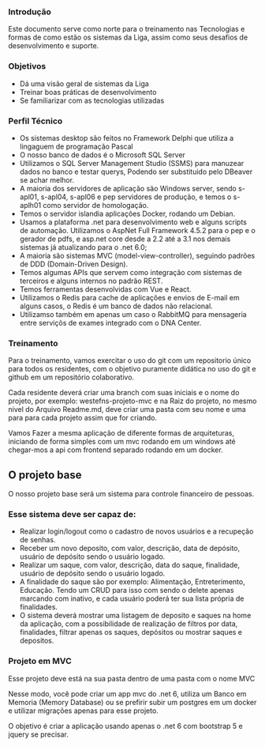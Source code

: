### Introdução

Este documento serve como norte para o treinamento nas Tecnologias e formas de como estão os sistemas da Liga, assim como seus desafios de desenvolvimento e suporte.

### Objetivos

- Dá uma visão geral de sistemas da Liga
- Treinar boas práticas de desenvolvimento
- Se familiarizar com as tecnologias utilizadas

### Perfil Técnico 

- Os sistemas desktop são feitos no Framework Delphi que utiliza a lingaguem de programação Pascal
- O nosso banco de dados é o Microsoft SQL Server
- Utilizamos o SQL Server Management Studio (SSMS) para manuzear dados no banco e testar querys, Podendo ser substituido pelo DBeaver se achar melhor.
- A maioria dos servidores de aplicação são Windows server, sendo s-apl01, s-apl04, s-apl06 e pep servidores de produção, e temos o s-aplh01 como servidor de homologação.
- Temos o servidor islandia aplicações Docker, rodando um Debian.
- Usamos a plataforma .net para desenvolvimento web e alguns scripts de automação. Utilizamos o AspNet Full Framework 4.5.2 para o pep e o gerador de pdfs, e asp.net core desde a 2.2 até a 3.1 nos demais sistemas já atualizando para o .net 6.0;
- A maioria são sistemas MVC (model-view-controller), seguindo padrões de DDD (Domain-Driven Design).
- Temos algumas APIs que servem como integração com sistemas de terceiros e alguns internos no padrão REST.
- Temos ferramentas desenvolvidas com Vue e React.
- Utilizamos o Redis para cache de aplicações e envios de E-mail em alguns casos, o Redis é um banco de dados não relacional.
- Utilizamso também em apenas um caso o RabbitMQ para mensageria entre serviçõs de exames integrado com o DNA Center.

### Treinamento

Para o treinamento, vamos exercitar o uso do git com um repositorio único para todos os residentes, com o objetivo puramente didática no uso do git e github em um repositório colaborativo.

Cada residente deverá criar uma branch com suas iniciais e o nome do projeto, por exemplo: westefns-projeto-mvc e na Raiz do projeto, no mesmo nivel do Arquivo Readme.md, deve criar uma pasta com seu nome e uma para para cada projeto assim que for criando.

Vamos Fazer a mesma aplicação de diferente formas de arquiteturas, iniciando de forma simples com um mvc rodando em um windows até chegar-mos a api com frontend separado rodando em um docker.

## O projeto base

O nosso projeto base será um sistema para controle financeiro de pessoas.

### Esse sistema deve ser capaz de:

- Realizar login/logout como o cadastro de novos usuários e a recupeção de senhas.
- Receber um novo deposito, com valor, descrição, data de depósito, usuário de depósito sendo o usuário logado.
- Realizar um saque, com valor, descrição, data do saque, finalidade, usuário de depósito sendo o usuário logado.
- A finalidade do saque são por exemplo: Alimentação, Entreterimento, Educação. Tendo um CRUD para isso com sendo o delete apenas marcando com inativo, e cada usuário poderá ter sua lista própria de finalidades.
- O sistema deverá mostrar uma listagem de deposito e saques na home da aplicação, com a possibilidade de realização de filtros por data, finalidades, filtrar apenas os saques, depósitos ou mostrar saques e depositos.

### Projeto em MVC 

Esse projeto deve está na sua pasta dentro de uma pasta com o nome MVC

Nesse modo, você pode criar um app mvc do .net 6, utiliza um Banco em Memoria (Memory Database) ou se prefirir subir um postgres em um docker e utilizar migrações apenas para esse projeto.

O objetivo é criar a aplicação usando apenas o .net 6 com bootstrap 5 e jquery se precisar.

